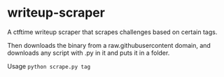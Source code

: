 # writeup-scraper

A ctftime writeup scraper that scrapes challenges based on certain tags.

Then downloads the binary from a raw.githubusercontent domain, and downloads
any script with .py in it and puts it in a folder.

Usage `python scrape.py tag`
